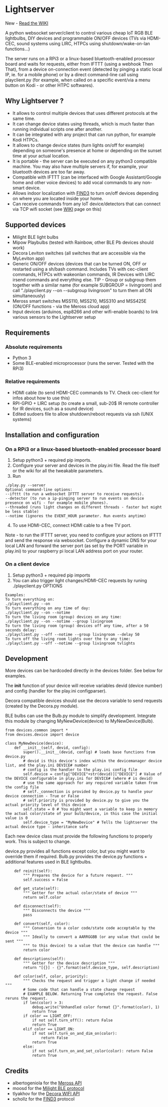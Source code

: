 # Lightserver
New - [Read the WIKI](https://github.com/Mazotis/Lightserver/wiki)

A python websocket server/client to control various cheap IoT RGB BLE lightbulbs, DIY devices and programmable ON/OFF devices (TVs via HDMI-CEC, sound systems using LIRC, HTPCs using shutdown/wake-on-lan functions...)

The server runs on a RPi3 or a linux-based bluetooth-enabled processor board and waits for requests, either from IFTTT (using a webhook Then That), from a device on-connection event (detected by pinging a static local IP, ie. for a mobile phone) or by a direct command-line call using playclient.py (for example, when called on a specific event/via a menu button on Kodi - or other HTPC softwares). 

## Why Lightserver ?
* It allows to control multiple devices that uses different protocols at the same time.
* It can change device states using threads, which is much faster than running individual scripts one after another.
* It can be integrated with any project that can run python, for example Kodi HTPCs.
* It allows to change device states (turn lights on/off for example) depending on someone's presence at home or depending on the sunset time at your actual location.
* It is portable - the server can be executed on any python3 compatible machine. You may also have multiple servers if, for example, your bluetooth devices are too far away.
* Compatible with IFTTT (can be interfaced with Google Assistant/Google home and other voice devices) to add vocal commands to any non-smart device.
* Allows indoor localization with [FIND3](https://github.com/schollz/find3) to turn on/off devices depending on where you are located inside your home.
* Can receive commands from any IoT device/detectors that can connect via TCP wifi socket (see [WIKI](https://github.com/Mazotis/Lightserver/wiki/Connecting-a-Arduino-ESP8266-other-devices-via-TCP-socket) page on this) 

## Supported devices
- Milight BLE light bulbs
- Mipow Playbulbs (tested with Rainbow, other BLE Pb devices should work)
- Decora Leviton switches (all switches that are accessible via the MyLeviton app)
- Generic ON/OFF devices (devices that can be turned ON, OFF or restarted using a sh/bash command. Includes TVs with cec-client commands, HTPCs with wakeonlan commands, IR Devices with LIRC irsend commands and everything else. TIP - Group or subgroup them together with a similar name (for example SUBGROUP = livingroom) and call "./playclient.py --on --subgroup livingroom" to turn them all ON simultaneously)
- Meross smart switches MSS110, MSS210, MSS310 and MSS425E (ON/OFF functions - via the Meross cloud app)
- Input devices (arduinos, esp8266 and other wifi-enable boards) to link various sensors to the Lightserver setup


## Requirements
### Absolute requirements
- Python 3
- Some BLE-enabled microprocessor (runs the server. Tested with the RPi3)

### Relative requirements
- HDMI cable (to send HDMI-CEC commands to TV. Check cec-client for infos about how to use this)
- RPI-GPIO + LIRC setup (to create a small, sub-20$ IR remote controller for IR devices, such as a sound device)
- Edited sudoers file to allow shutdown/reboot requests via ssh (UNIX systems)


## Installation and configuration
### On a RPi3 or a linux-based bluetooth-enabled processor board
1) Setup python3 + required pip imports.
2) Configure your server and devices in the play.ini file. Read the file itself or the wiki for all the tweakable parameters.
3) Run 
```
./play.py --server 
Optional command-line options:
--ifttt (to run a websocket IFTTT server to receive requests).
--detector (to run a ip-pinging server to run events on device presence on wifi - for example mobile phones).
--threaded (runs light changes on different threads - faster but might be less stable)
--notime (ignores the EVENT_HOUR parameter. Run events anytime)
```
4) To use HDMI-CEC, connect HDMI cable to a free TV port.

Note - to run the IFTTT server, you need to configure your actions on IFTTT and send the response via websocket. Configure a
dynamic DNS for your local LAN and forward the server port (as set by the PORT variable in play.ini) to your raspberry pi local LAN address port on your router.

### On a client device
1) Setup python3 + required pip imports
2) You can also trigger light changes/HDMI-CEC requests by runing ./playclient.py OPTIONS
```
Examples:
To turn everything on:
./playclient.py --on
To turn everything on any time of day:
./playclient.py --on --notime
To turn the living room (group) devices on any time:
./playclient.py --on --notime --group livingroom
To turn the living room (group) devices off any time, after a 50 seconds delay:
./playclient.py --off --notime --group livingroom --delay 50
To turn off the living room lights over the tv any time:
./playclient.py --off --notime --group livingroom tvlights

```

## Development
More devices can be hardcoded directly in the devices folder. See below for examples.

The __init__ function of your device will receive variables devid (device number) and config (handler for the play.ini configparser).

Decora compatible devices should use the decora variable to send requests (created by the Decora.py module).

BLE bulbs can use the Bulb.py module to simplify development. Integrate this module by changing MyNewDevice(device) to MyNewDevice(Bulb).
```
from devices.common import *
from devices.device import device

class MyNewDevice(device):
    def __init__(self, devid, config):
        super().__init__(devid, config) # loads base functions from device.py
        # devid is this device's index within the devicemanager device list, and the play.ini DEVICE# number
        # config is the handler to the play.ini config file
        self.device = config["DEVICE"+str(devid)]["DEVICE"] # Value of the DEVICE configurable in play.ini for DEVICE# (where # is devid)
        # use the same approach for any required variable taken from the config file
        # self._connection is provided by device.py to handle your device connection - True or False
        # self.priority is provided by device.py to give you the actual priority level of this device
        self.state = 0 # You might want a variable to keep in memory the actual color/state of your bulb/device, in this case the initial value is 0
        self.device_type = "MyNewDevice" # Tells the lightserver the actual device type - inheritance safe
```
Each new device class must provide the following functions to properly work. This is subject to change.

device.py provides all functions except color, but you might want to override them if required.
Bulb.py provides the device.py functions + additional features used in BLE lightbulbs. 
```
    def reinit(self):
        """ Prepares the device for a future request. """
        self.success = False

    def get_state(self):
        """ Getter for the actual color/state of device """
        return self.color

    def disconnect(self):
        """ Disconnects the device """
        pass

    def convert(self, color):
        """ Conversion to a color code/state code acceptable by the device """
        """ Ideally to convert a AARRGGBB (or any value that could be sent """
        """ to this device) to a value that the device can handle """
        return color
        
    def descriptions(self):
        """ Getter for the device description """
        return "[{}] - {}".format(self.device_type, self.description)
        
    def color(self, color, priority):
        """ Checks the request and trigger a light change if needed """
        # Some code that can handle a state change request
        # EXAMPLE BELOW. Returning True completes the request. False reruns the request.
        if len(color) > 3:
            debug.write("Unhandled color format {}".format(color), 1)
            return True
        if color == LIGHT_OFF:
            if not self.turn_off(): return False
            return True
        elif color == LIGHT_ON:
            if not self.turn_on_and_dim_on(color):
                return False
            return True
        else:
            if not self.turn_on_and_set_color(color): return False
            return True
``` 

## Credits
* albertogeniola for the [Meross API](https://github.com/albertogeniola/MerossIot)
* moosd for the [Milight BLE protocol](https://github.com/moosd/ReverseEngineeredMiLightBluetooth)
* tlyakhov for the [Decora WIFI API](https://github.com/tlyakhov/python-decora_wifi)
* schollz for the [FIND3](https://github.com/schollz/find3) protocol